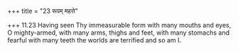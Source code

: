 +++
title = "23 रूपम् महत्ते"

+++
11.23 Having seen Thy immeasurable form with many mouths and eyes, O
mighty-armed, with many arms, thighs and feet, with many stomachs and
fearful with many teeth the worlds are terrified and so am I.
